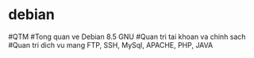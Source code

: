 # debian
#QTM
#Tong quan ve Debian 8.5 GNU
#Quan tri tai khoan va chinh sach
#Quan tri dich vu mang FTP, SSH, MySql, APACHE, PHP, JAVA
